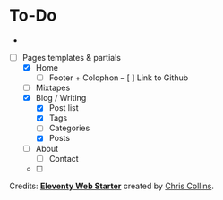 # To-Do
-
- [ ] Pages templates & partials
  - [x] Home
    - [ ] Footer + Colophon
      – [ ] Link to Github
  - [ ] Mixtapes
  - [x] Blog / Writing
    - [x] Post list
    - [x] Tags
    - [ ] Categories
    - [x] Posts
  - [ ] About
    - [ ] Contact
  - [ ]

Credits:
<a href="https://eleventywebstarter.netlify.app"><strong>Eleventy Web Starter</strong></a> created by <a href="https://www.chrissy.dev">Chris Collins</a>.